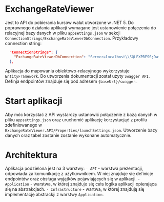 # ExchangeRateViewer
Jest to API do pobierania kursów walut utworzone w .NET 5.
Do poprawnego działania aplikacji wymagane jest ustanowienie połączenia do relacyjnej bazy danych w pliku `appsettings.json` 
w sekcji `ConnectionStrings/ExchangeRateViewerDbConnection`.
Przykładowy connection string:

```json
  "ConnectionStrings": {
    "ExchangeRateViewerDbConnection": "Server=localhost\\SQLEXPRESS;Database=ExchangeRateViewerDb;Trusted_Connection=True;"
  },
```
Aplikacja do mapowania obiektowo-relacyjnego wykorzystuje `EntityFramework`.
Do utworzenia dokumentacji został użyty `Swagger API`. Definja endpointów znajduje się pod adresem `{baseUrl}/swagger`.

# Start aplikacji
Aby móc korzystać z API wystarczy ustanowić połączenie z bazą danych w pliku `appsettings.json` oraz uruchomić aplikację
korzystacjąć z profilu zdefiniowanego w `ExchangeRateViewer.API/Properties/launchSettings.json`. Utworzenie bazy danych oraz tabel zostanie zostanie wykonane automatycznie.

# Architektura
Aplikacja podzielona jest na 3 warstwy:
`- API` - warstwa prezentacji, odpowiada za komunikację z użytkownikiem. W niej znajduje się definicje endpointów oraz obsługa wyjątków pojawiających się w aplikacji.
`- Application` - warstwa, w której znajduje się cała logika aplikacji opierająca się na abstrakcjach.
`- Infrastructure` - wartwa, w której znajdują się implementację abstrackji z warstwy `Application`.
